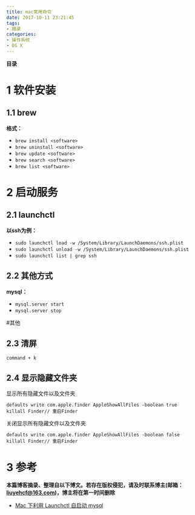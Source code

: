 ```yaml
---
title: mac常用命令
date: 2017-10-11 23:21:45
tags: 
- 摘录
categories: 
- 操作系统
- OS X
---
```


__目录__

<!-- toc -->
<!--more-->

# 1 软件安装

## 1.1 brew

__格式：__

* `brew install <software>`
* `brew uninstall <software>`
* `brew update <software>`
* `brew search <software>`
* `brew list <software>`

# 2 启动服务

## 2.1 launchctl

__以ssh为例：__

* `sudo launchctl load -w /System/Library/LaunchDaemons/ssh.plist`
* `sudo launchctl unload -w /System/Library/LaunchDaemons/ssh.plist`
* `sudo launchctl list | grep ssh`

## 2.2 其他方式

__mysql：__

* `mysql.server start`
* `mysql.server stop`

#其他

## 2.3 清屏

`command + k`

## 2.4 显示隐藏文件夹

显示所有隐藏文件以及文件夹
```
defaults write com.apple.finder AppleShowAllFiles -boolean true 
killall Finder// 重启Finder
```

关闭显示所有隐藏文件以及文件夹
```
defaults write com.apple.finder AppleShowAllFiles -boolean false
killall Finder// 重启Finder
```

# 3 参考

__本篇博客摘录、整理自以下博文。若存在版权侵犯，请及时联系博主(邮箱：liuyehcf@163.com)，博主将在第一时间删除__

* [Mac 下利用 Launchctl 自启动 mysql](http://squll369.iteye.com/blog/1965185)
